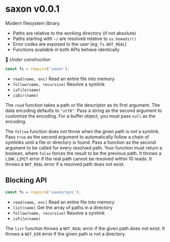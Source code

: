 # saxon v0.0.1

Modern filesystem library.

- Paths are relative to the working directory (if not absolute)
- Paths starting with `~/` are resolved relative to `os.homedir()`
- Error codes are exposed to the user (eg: `fs.NOT_REAL`)
- Functions available in both APIs behave identically

🚧 *Under construction*

```js
const fs = require('saxon');
```

- `read(name, enc)` Read an entire file into memory
- `follow(name, recursive)` Resolve a symlink
- `isFile(name)`
- `isDir(name)`

The `read` function takes a path or file descriptor as its first argument.
The data encoding defaults to `"utf8"`.
Pass a string as the second argument to customize the encoding.
For a buffer object, you must pass `null` as the encoding.

The `follow` function does *not* throw when the given path is not a symlink.
Pass `true` as the second argument to automatically follow a chain of symlinks until a file or directory is found.
Pass a function as the second argument to be called for every resolved path. Your function must return a boolean, where `false` forces the result to be the previous path.
It throws a `LINK_LIMIT` error if the real path cannot be resolved within 10 reads.
It throws a `NOT_REAL` error if a resolved path does not exist.

## Blocking API

```js
const fs = require('saxon/sync');
```

- `read(name, enc)` Read an entire file into memory
- `list(name)` Get the array of paths in a directory
- `follow(name, recursive)` Resolve a symlink
- `isFile(name)`

The `list` function throws a `NOT_REAL` error if the given path does not exist.
It throws a `NOT_DIR` error if the given path is not a directory.

